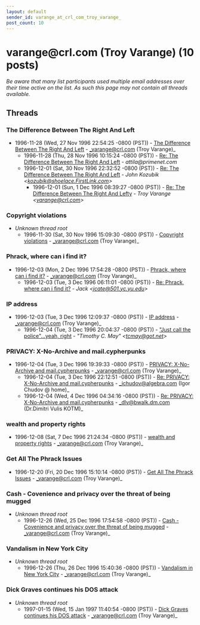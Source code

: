 ```yaml
---
layout: default
sender_id: varange_at_crl_com_troy_varange_
post_count: 10
---
```


# varange<span>@</span>crl.com (Troy Varange) (10 posts)

_Be aware that many list participants used multiple email addresses over their time active on the list. As such this page may not contain all threads available._

## Threads

### The Difference Between The Right And Left
+ 1996-11-28 (Wed, 27 Nov 1996 22:54:25 -0800 (PST)) - [The Difference Between The Right And Left](/archive/1996/11/668cd505590bf7246866147e74c28c23f1be455eeb646f5e6a3babb813498ff4) - _varange@crl.com (Troy Varange)_
  + 1996-11-28 (Thu, 28 Nov 1996 10:15:24 -0800 (PST)) - [Re: The Difference Between The Right And Left](/archive/1996/11/1787f0f873792c3dcc4935a7cb3fdc12211ab0415da582442fdd2c021baf95c5) - _attila@primenet.com_
  + 1996-12-01 (Sat, 30 Nov 1996 22:32:52 -0800 (PST)) - [Re: The Difference Between The Right And Left](/archive/1996/12/8189aae35fde7b4bdfd6edc0e261250c53d879a8a5920a283738f13c3728a59e) - _John Kozubik \<kozubik@shoelace.FirstLink.com\>_
    + 1996-12-01 (Sun, 1 Dec 1996 08:39:27 -0800 (PST)) - [Re: The Difference Between The Right And Lefty](/archive/1996/12/7bfdbab4a71c4c81ba9c8194e6258dc8c018c8db4dc271d103b2659a58bd87c0) - _Troy Varange \<varange@crl.com\>_

### Copyright violations
+ _Unknown thread root_
  + 1996-11-30 (Sat, 30 Nov 1996 15:09:30 -0800 (PST)) - [Copyright violations](/archive/1996/11/f225a2089d9f84263476435de21d979c4ef38fae64b1ab086f6549759efaa86b) - _varange@crl.com (Troy Varange)_

### Phrack, where can i find it?
+ 1996-12-03 (Mon, 2 Dec 1996 17:54:28 -0800 (PST)) - [Phrack, where can i find it?](/archive/1996/12/102b28f2dae2f5bf1531845179e4409a8a37c2d97d7936d540feb7944ad55dcb) - _varange@crl.com (Troy Varange)_
  + 1996-12-03 (Tue, 3 Dec 1996 06:11:01 -0800 (PST)) - [Re: Phrack, where can i find it?](/archive/1996/12/098212836c6e4d97525bc91dce2dee80b765851c7d8b1211c6c177ebf995219a) - _Jack \<jcate@501.yc.yu.edu\>_

### IP address
+ 1996-12-03 (Tue, 3 Dec 1996 12:09:37 -0800 (PST)) - [IP address](/archive/1996/12/8ec1646f648b595370fa05c21c47ede9e30f22ed0b395bec015ff464d317e7ac) - _varange@crl.com (Troy Varange)_
  + 1996-12-04 (Tue, 3 Dec 1996 20:04:37 -0800 (PST)) - ["Just call the police"...yeah, right](/archive/1996/12/71138f64de845749eac8debb78e913286bffd6e1d17b07a5470b6eed8ca5713b) - _"Timothy C. May" \<tcmay@got.net\>_

### PRIVACY: X-No-Archive and mail.cypherpunks
+ 1996-12-04 (Tue, 3 Dec 1996 19:39:33 -0800 (PST)) - [PRIVACY: X-No-Archive and mail.cypherpunks](/archive/1996/12/ce3365af2348add5f4a0250f3499ddd466155e78e72636ebd855dc0d9e699230) - _varange@crl.com (Troy Varange)_
  + 1996-12-04 (Tue, 3 Dec 1996 22:12:51 -0800 (PST)) - [Re: PRIVACY: X-No-Archive and mail.cypherpunks](/archive/1996/12/14d11ef0d01740058ba97054b902e1b01f368f488e7075e7ad1c3eeacafb3eaf) - _ichudov@algebra.com (Igor Chudov @ home)_
  + 1996-12-04 (Wed, 4 Dec 1996 04:34:16 -0800 (PST)) - [Re: PRIVACY: X-No-Archive and mail.cypherpunks](/archive/1996/12/dd4fea34b6a6c0b7e0762dff0244a119d0c83450d642055bc315a21b372e3816) - _dlv@bwalk.dm.com (Dr.Dimitri Vulis KOTM)_

### wealth and property rights
+ 1996-12-08 (Sat, 7 Dec 1996 21:24:34 -0800 (PST)) - [wealth and property rights](/archive/1996/12/fafbd987fa0fdc09a0fe58c9bbf64f5933f5b9cef2bafeaa23ec133bf3c4ea39) - _varange@crl.com (Troy Varange)_

### Get All The Phrack Issues
+ 1996-12-20 (Fri, 20 Dec 1996 15:10:14 -0800 (PST)) - [Get All The Phrack Issues](/archive/1996/12/bf3c5e3818b495773dd70181515451ca4f603bfd87a4ed2f9b436695399d92cc) - _varange@crl.com (Troy Varange)_

### Cash - Covenience and privacy over the threat of being mugged
+ _Unknown thread root_
  + 1996-12-26 (Wed, 25 Dec 1996 17:54:58 -0800 (PST)) - [Cash - Covenience and privacy over the threat of being mugged](/archive/1996/12/4383eda70eed52c9290cd6a696d3385625d15b96bdabac5c9d456912db6fe637) - _varange@crl.com (Troy Varange)_

### Vandalism in New York City
+ _Unknown thread root_
  + 1996-12-26 (Thu, 26 Dec 1996 15:40:36 -0800 (PST)) - [Vandalism in New York City](/archive/1996/12/ab5de72cc669a000c6ec2ce0bc3a6b991d3b022c69d10e4d7dc887ecef8a0873) - _varange@crl.com (Troy Varange)_

### Dick Graves continues his DOS attack
+ _Unknown thread root_
  + 1997-01-15 (Wed, 15 Jan 1997 11:40:54 -0800 (PST)) - [Dick Graves continues his DOS attack](/archive/1997/01/1417bfedd9b98d432dafdd83179269dd80bc69ad50947f056cbeb4300a393011) - _varange@crl.com (Troy Varange)_

